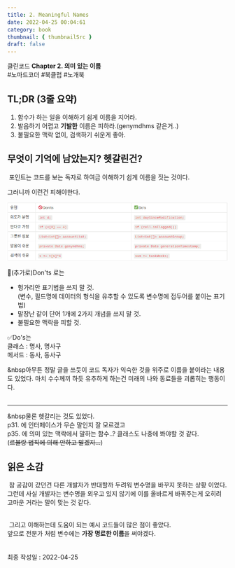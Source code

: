 ```yaml
---
title: 2. Meaningful Names
date: 2022-04-25 00:04:61
category: book
thumbnail: { thumbnailSrc }
draft: false
---
```


클린코드 **Chapter 2. 의미 있는 이름**<br>#노마드코더 #북클럽 #노개북

## TL;DR (3줄 요약)

1. 함수가 하는 일을 이해하기 쉽게 이름을 지어라.
2. 발음하기 어렵고 **기발한** 이름은 피하라.(genymdhms 같은거..)
3. 불필요한 맥락 없이, 검색하기 쉬운게 좋아.

## 무엇이 기억에 남았는지? 헷갈린건?

&nbsp;포인트는 코드를 보는 독자로 하여금 이해하기 쉽게 이름을 짓는 것이다.<br>

그러니까 이런건 피해야한다.<br>

![](./images/[2]table_naming_rules.png)

🚫(추가로)Don'ts 로는<br>

- 헝가리안 표기법을 쓰지 말 것.<br>(변수, 필드명에 데이터의 형식을 유추할 수 있도록 변수명에 접두어를 붙이는 표기법)
- 말장난 같이 단어 1개에 2가지 개념을 쓰지 말 것.
- 불필요한 맥락을 피할 것.
  <br>

✅Do's는<br>
클래스 : 명사, 명사구<br>
메서드 : 동사, 동사구<br>

&nbsp아무튼 정말 글을 쓰듯이 코드 독자가 익숙한 것을 위주로 이름을 붙이라는 내용도 있었다. 마치 수수께끼 하듯 유추하게 하는건 미래의 나와 동료들을 괴롭히는 행동이다.
<br><br>

---

&nbsp물론 헷갈리는 것도 있었다.<br>
p31. 에 인터페이스가 무슨 말인지 잘 모르겠고<br>
p35. 에 의미 있는 맥락에서 말하는 함수..? 클래스도 나중에 봐야할 것 같다.<br>(~~르블랑 법칙에 의해 안하고 말겠지...~~)

## 읽은 소감

&nbsp;참 공감이 갔던건 다른 개발자가 반대할까 두려워 변수명을 바꾸지 못하는 상황 이었다.<br>
그런데 사실 개발자는 변수명을 외우고 있지 않기에 이를 올바르게 바꿔주는게 오히려 고마운 거라는 말이 맞는 것 같다.
<br><br>

&nbsp;그리고 이해하는데 도움이 되는 예시 코드들이 많은 점이 좋았다.<br>
앞으로 전문가 처럼 변수에는 **가장 명료한 이름**을 써야겠다.
<br><br><br>
최종 작성일 : 2022-04-25
